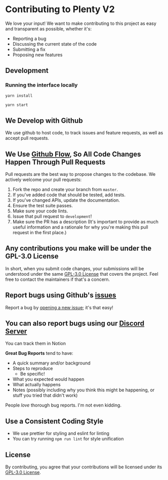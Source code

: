 # Contributing to Plenty V2

We love your input! We want to make contributing to this project as easy and transparent as possible, whether it's:

- Reporting a bug
- Discussing the current state of the code
- Submitting a fix
- Proposing new features

## Development

### Running the interface locally

```bash
yarn install
```

```bash
yarn start
```

## We Develop with Github

We use github to host code, to track issues and feature requests, as well as accept pull requests.

## We Use [Github Flow](https://docs.github.com/en/get-started/quickstart/contributing-to-projects), So All Code Changes Happen Through Pull Requests

Pull requests are the best way to propose changes to the codebase. We actively welcome your pull requests:

1. Fork the repo and create your branch from `master`.
2. If you've added code that should be tested, add tests.
3. If you've changed APIs, update the documentation.
4. Ensure the test suite passes.
5. Make sure your code lints.
6. Issue that pull request to `development`!
7. Make sure the PR has a description (It's important to provide as much useful information and a rationale for why you're making this pull request in the first place.)

## Any contributions you make will be under the GPL-3.0 License

In short, when you submit code changes, your submissions will be understood under the same [GPL-3.0 License](./LICENSE) that covers the project. Feel free to contact the maintainers if that's a concern.

## Report bugs using Github's [issues](https://github.com/Plenty-DeFi/plenty-v2/issues)

Report a bug by [opening a new issue](https://github.com/Plenty-DeFi/plenty-v2/issues/new); it's that easy!

## You can also report bugs using our [Discord Server](https://discord.gg/H4Xrv2uYrS)

You can track them in Notion

**Great Bug Reports** tend to have:

- A quick summary and/or background
- Steps to reproduce
  - Be specific!
- What you expected would happen
- What actually happens
- Notes (possibly including why you think this might be happening, or stuff you tried that didn't work)

People _love_ thorough bug reports. I'm not even kidding.

## Use a Consistent Coding Style

- We use prettier for styling and eslint for linting
- You can try running `npm run lint` for style unification

## License

By contributing, you agree that your contributions will be licensed under its [GPL-3.0 License](./LICENSE).
